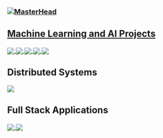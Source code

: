 ### [![MasterHead](https://user-images.githubusercontent.com/48485718/204070879-5008e02c-8908-408b-905d-315cff14c786.png)](https://github.com/Ericpelletier135)

## <ins>Machine Learning and AI Projects</ins>
<a href="https://github.com/Ericpelletier135/KNN-and-Decision-Trees">
  <img align="center" src="https://github-readme-stats.vercel.app/api/pin/?username=Ericpelletier135&repo=KNN-and-Decision-Trees" />
</a>
<a href="https://github.com/Ericpelletier135/Classification-of-Textual-Data">
  <img align="center" src="https://github-readme-stats.vercel.app/api/pin/?username=Ericpelletier135&repo=Classification-of-Textual-Data" />
</a>
<a href="https://github.com/Ericpelletier135/Classification-of-Image-Data">
  <img align="center" src="https://github-readme-stats.vercel.app/api/pin/?username=Ericpelletier135&repo=Classification-of-Image-Data" />
</a>
<a href="https://github.com/Ericpelletier135/Reproducibility-in-ML">
  <img align="center" src="https://github-readme-stats.vercel.app/api/pin/?username=Ericpelletier135&repo=Reproducibility-in-ML" />
</a>
<a href="https://github.com/Ericpelletier135/COMP424-Project">
  <img align="center" src="https://github-readme-stats.vercel.app/api/pin/?username=Ericpelletier135&repo=COMP424-Project" />
</a>

## Distributed Systems
<a href="https://github.com/Ericpelletier135/RMI-and-TCP-Distribution">
  <img align="center" src="https://github-readme-stats.vercel.app/api/pin/?username=Ericpelletier135&repo=RMI-and-TCP-Distribution" />
</a>

## Full Stack Applications



<a href="https://github.com/Ericpelletier135/BookMyTable">
  <img align="center" src="https://github-readme-stats.vercel.app/api/pin/?username=Ericpelletier135&repo=BookMyTable" />
</a>
<a href="https://github.com/anuraghazra/convoychat">
  <img align="center" src="https://github-readme-stats.vercel.app/api/pin/?username=anuraghazra&repo=convoychat" />
</a>

<!--
**Ericpelletier135/Ericpelletier135** is a ✨ _special_ ✨ repository because its `README.md` (this file) appears on your GitHub profile.

Here are some ideas to get you started:

- 🔭 I’m currently working on ...
- 🌱 I’m currently learning ...
- 👯 I’m looking to collaborate on ...
- 🤔 I’m looking for help with ...
- 💬 Ask me about ...
- 📫 How to reach me: ...
- 😄 Pronouns: He/Him
- ⚡ Fun fact: ...
-->
